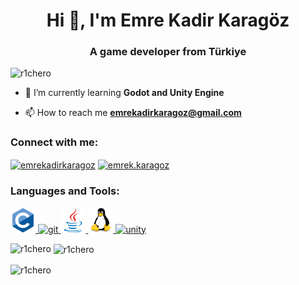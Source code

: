 <h1 align="center">Hi 👋, I'm Emre Kadir Karagöz</h1>
<h3 align="center">A game developer from Türkiye</h3>

<p align="left"> <img src="https://komarev.com/ghpvc/?username=r1chero&label=Profile%20views&color=0e75b6&style=flat" alt="r1chero" /> </p>

- 🌱 I’m currently learning **Godot and Unity Engine**

- 📫 How to reach me **emrekadirkaragoz@gmail.com**

<h3 align="left">Connect with me:</h3>
<p align="left">
<a href="https://linkedin.com/in/emrekadirkaragoz" target="blank"><img align="center" src="https://raw.githubusercontent.com/rahuldkjain/github-profile-readme-generator/master/src/images/icons/Social/linked-in-alt.svg" alt="emrekadirkaragoz" height="30" width="40" /></a>
<a href="https://instagram.com/emrek.karagoz" target="blank"><img align="center" src="https://raw.githubusercontent.com/rahuldkjain/github-profile-readme-generator/master/src/images/icons/Social/instagram.svg" alt="emrek.karagoz" height="30" width="40" /></a>
</p>

<h3 align="left">Languages and Tools:</h3>
<p align="left"> <a href="https://www.cprogramming.com/" target="_blank" rel="noreferrer"> <img src="https://raw.githubusercontent.com/devicons/devicon/master/icons/c/c-original.svg" alt="c" width="40" height="40"/> </a> <a href="https://git-scm.com/" target="_blank" rel="noreferrer"> <img src="https://www.vectorlogo.zone/logos/git-scm/git-scm-icon.svg" alt="git" width="40" height="40"/> </a> <a href="https://www.java.com" target="_blank" rel="noreferrer"> <img src="https://raw.githubusercontent.com/devicons/devicon/master/icons/java/java-original.svg" alt="java" width="40" height="40"/> </a> <a href="https://www.linux.org/" target="_blank" rel="noreferrer"> <img src="https://raw.githubusercontent.com/devicons/devicon/master/icons/linux/linux-original.svg" alt="linux" width="40" height="40"/> </a> <a href="https://unity.com/" target="_blank" rel="noreferrer"> <img src="https://www.vectorlogo.zone/logos/unity3d/unity3d-icon.svg" alt="unity" width="40" height="40"/> </a> </p>

<p><img align="left" src="https://github-readme-stats.vercel.app/api/top-langs?username=r1chero&show_icons=true&locale=en&layout=compact" alt="r1chero" /></p>

<p>&nbsp;<img align="center" src="https://github-readme-stats.vercel.app/api?username=r1chero&show_icons=true&locale=en" alt="r1chero" /></p>

<p><img align="center" src="https://github-readme-streak-stats.herokuapp.com/?user=r1chero&" alt="r1chero" /></p>

